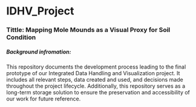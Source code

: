 # IDHV_Project
### **Tittle:** Mapping Mole Mounds as a Visual Proxy for Soil Condition 
##### **Background infromation:** 
This repository documents the development process leading to the final prototype of our Integrated Data Handling and Visualization project.
It includes all relevant steps, data created and used, and decisions made throughout the project lifecycle. Additionally, this repository serves as a long-term storage solution to ensure the preservation and accessibility of our work for future reference.


      
      

